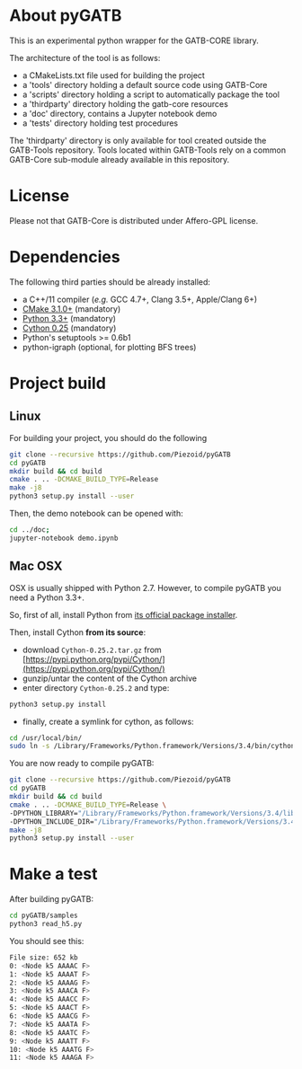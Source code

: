 # About pyGATB

This is an experimental python wrapper for the GATB-CORE library.

The architecture of the tool is as follows:

* a CMakeLists.txt file used for building the project
* a 'tools' directory holding a default source code using GATB-Core
* a 'scripts' directory holding a script to automatically package the tool
* a 'thirdparty' directory holding the gatb-core resources
* a 'doc' directory, contains a Jupyter notebook demo
* a 'tests' directory holding test procedures
    
The 'thirdparty' directory is only available for tool created outside the GATB-Tools repository.
Tools located within GATB-Tools rely on a common GATB-Core sub-module already available in this repository.

# License

Please not that GATB-Core is distributed under Affero-GPL license.

# Dependencies

The following third parties should be already installed:

* a C++/11 compiler (*e.g.* GCC 4.7+, Clang 3.5+, Apple/Clang 6+)
* [CMake 3.1.0+](http://cmake.org/download) (mandatory)
* [Python 3.3+](https://www.python.org/ftp/python/3.4.5/Python-3.4.5.tgz) (mandatory)
* [Cython 0.25](https://pypi.python.org/pypi/Cython/) (mandatory)
* Python's setuptools >= 0.6b1
* python-igraph (optional, for plotting BFS trees)

# Project build

## Linux

For building your project, you should do the following
   
```bash 
git clone --recursive https://github.com/Piezoid/pyGATB
cd pyGATB
mkdir build && cd build
cmake . .. -DCMAKE_BUILD_TYPE=Release
make -j8
python3 setup.py install --user
```

Then, the demo notebook can be opened with:
```bash
cd ../doc; 
jupyter-notebook demo.ipynb
```

## Mac OSX

OSX is usually shipped with Python 2.7. However, to compile pyGATB you need a Python 3.3+.

So, first of all, install Python from [its official package installer](https://www.python.org/ftp/python/3.4.4/python-3.4.4-macosx10.6.pkg).

Then, install Cython **from its source**:

* download ```Cython-0.25.2.tar.gz``` from [https://pypi.python.org/pypi/Cython/](https://pypi.python.org/pypi/Cython/)
* gunzip/untar the content of the Cython archive
* enter directory ```Cython-0.25.2``` and type: 

```bash
python3 setup.py install
```
* finally, create a symlink for cython, as follows:

```bash
cd /usr/local/bin/
sudo ln -s /Library/Frameworks/Python.framework/Versions/3.4/bin/cython cython
```

You are now ready to compile pyGATB:

```bash 
git clone --recursive https://github.com/Piezoid/pyGATB
cd pyGATB
mkdir build && cd build
cmake . .. -DCMAKE_BUILD_TYPE=Release \
-DPYTHON_LIBRARY="/Library/Frameworks/Python.framework/Versions/3.4/lib/libpython3.4.dylib" \
-DPYTHON_INCLUDE_DIR="/Library/Frameworks/Python.framework/Versions/3.4/include/python3.4m"
make -j8
python3 setup.py install --user
```

# Make a test

After building pyGATB:

```bash 
cd pyGATB/samples
python3 read_h5.py
```

You should see this:

```bash 
File size: 652 kb
0: <Node k5 AAAAC F>
1: <Node k5 AAAAT F>
2: <Node k5 AAAAG F>
3: <Node k5 AAACA F>
4: <Node k5 AAACC F>
5: <Node k5 AAACT F>
6: <Node k5 AAACG F>
7: <Node k5 AAATA F>
8: <Node k5 AAATC F>
9: <Node k5 AAATT F>
10: <Node k5 AAATG F>
11: <Node k5 AAAGA F>
```

